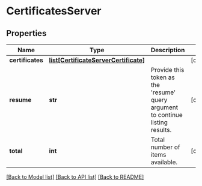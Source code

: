 # CertificatesServer

## Properties
Name | Type | Description | Notes
------------ | ------------- | ------------- | -------------
**certificates** | [**list[CertificateServerCertificate]**](CertificateServerCertificate.md) |  | [optional] 
**resume** | **str** | Provide this token as the &#39;resume&#39; query argument to continue listing results. | [optional] 
**total** | **int** | Total number of items available. | [optional] 

[[Back to Model list]](../README.md#documentation-for-models) [[Back to API list]](../README.md#documentation-for-api-endpoints) [[Back to README]](../README.md)


